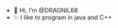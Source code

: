 - 👋 Hi, I’m @DRAGNIL68
- ✨ I like to program in java and C++

<!---
DRAGNIL68/DRAGNIL68 is a ✨ special ✨ repository because its `README.md` (this file) appears on your GitHub profile.
You can click the Preview link to take a look at your changes.
--->
